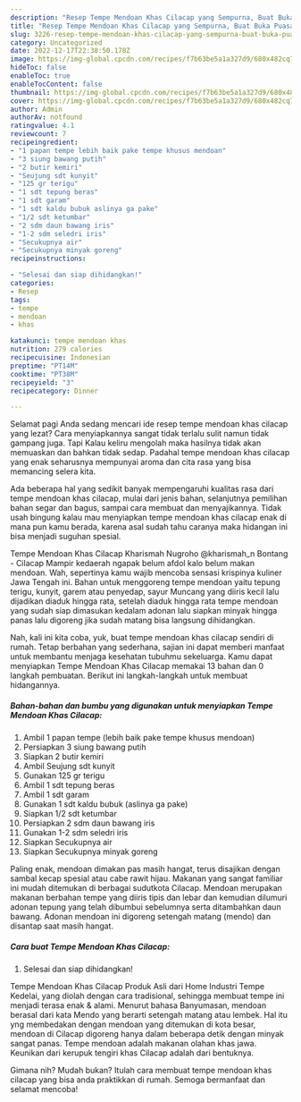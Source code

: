 ```yaml
---
description: "Resep Tempe Mendoan Khas Cilacap yang Sempurna, Buat Buka Puasa Bisa Manjain Lidah"
title: "Resep Tempe Mendoan Khas Cilacap yang Sempurna, Buat Buka Puasa Bisa Manjain Lidah"
slug: 3226-resep-tempe-mendoan-khas-cilacap-yang-sempurna-buat-buka-puasa-bisa-manjain-lidah
category: Uncategorized
date: 2022-12-17T22:38:50.178Z
image: https://img-global.cpcdn.com/recipes/f7b63be5a1a327d9/680x482cq70/tempe-mendoan-khas-cilacap-foto-resep-utama.jpg
hideToc: false
enableToc: true
enableTocContent: false
thumbnail: https://img-global.cpcdn.com/recipes/f7b63be5a1a327d9/680x482cq70/tempe-mendoan-khas-cilacap-foto-resep-utama.jpg
cover: https://img-global.cpcdn.com/recipes/f7b63be5a1a327d9/680x482cq70/tempe-mendoan-khas-cilacap-foto-resep-utama.jpg
author: Admin
authorAv: notfound
ratingvalue: 4.1
reviewcount: 7
recipeingredient:
- "1 papan tempe lebih baik pake tempe khusus mendoan"
- "3 siung bawang putih"
- "2 butir kemiri"
- "Seujung sdt kunyit"
- "125 gr terigu"
- "1 sdt tepung beras"
- "1 sdt garam"
- "1 sdt kaldu bubuk aslinya ga pake"
- "1/2 sdt ketumbar"
- "2 sdm daun bawang iris"
- "1-2 sdm seledri iris"
- "Secukupnya air"
- "Secukupnya minyak goreng"
recipeinstructions:

- "Selesai dan siap dihidangkan!"
categories:
- Resep
tags:
- tempe
- mendoan
- khas

katakunci: tempe mendoan khas 
nutrition: 279 calories
recipecuisine: Indonesian
preptime: "PT14M"
cooktime: "PT38M"
recipeyield: "3"
recipecategory: Dinner

---
```



Selamat pagi Anda sedang mencari ide resep tempe mendoan khas cilacap yang lezat? Cara menyiapkannya sangat tidak terlalu sulit namun tidak gampang juga. Tapi Kalau keliru mengolah maka hasilnya tidak akan memuaskan dan bahkan tidak sedap. Padahal tempe mendoan khas cilacap yang enak seharusnya mempunyai aroma dan cita rasa yang bisa memancing selera kita.


Ada beberapa hal yang sedikit banyak mempengaruhi kualitas rasa dari tempe mendoan khas cilacap, mulai dari jenis bahan, selanjutnya pemilihan bahan segar dan bagus, sampai cara membuat dan menyajikannya. Tidak usah bingung kalau mau menyiapkan tempe mendoan khas cilacap enak di mana pun kamu berada, karena asal sudah tahu caranya maka hidangan ini bisa menjadi suguhan spesial.

Tempe Mendoan Khas Cilacap Kharismah Nugroho @kharismah_n Bontang - Cilacap Mampir kedaerah ngapak belum afdol kalo belum makan mendoan. Wah, sepertinya kamu wajib mencoba sensasi krispinya kuliner Jawa Tengah ini. Bahan untuk menggoreng tempe mendoan yaitu tepung terigu, kunyit, garem atau penyedap, sayur Muncang yang diiris kecil lalu dijadikan diaduk hingga rata, setelah diaduk hingga rata tempe mendoan yang sudah siap dimasukan kedalam adonan lalu siapkan minyak hingga panas lalu digoreng jika sudah matang bisa langsung dihidangkan.


Nah, kali ini kita coba, yuk, buat tempe mendoan khas cilacap sendiri di rumah. Tetap berbahan yang sederhana, sajian ini dapat memberi manfaat untuk membantu menjaga kesehatan tubuhmu sekeluarga. Kamu dapat menyiapkan Tempe Mendoan Khas Cilacap memakai 13 bahan dan 0 langkah pembuatan. Berikut ini langkah-langkah untuk membuat hidangannya.

<!--inarticleads1-->

##### Bahan-bahan dan bumbu yang digunakan untuk menyiapkan Tempe Mendoan Khas Cilacap:

1. Ambil 1 papan tempe (lebih baik pake tempe khusus mendoan)
1. Persiapkan 3 siung bawang putih
1. Siapkan 2 butir kemiri
1. Ambil Seujung sdt kunyit
1. Gunakan 125 gr terigu
1. Ambil 1 sdt tepung beras
1. Ambil 1 sdt garam
1. Gunakan 1 sdt kaldu bubuk (aslinya ga pake)
1. Siapkan 1/2 sdt ketumbar
1. Persiapkan 2 sdm daun bawang iris
1. Gunakan 1-2 sdm seledri iris
1. Siapkan Secukupnya air
1. Siapkan Secukupnya minyak goreng


Paling enak, mendoan dimakan pas masih hangat, terus disajikan dengan sambal kecap spesial atau cabe rawit hijau. Makanan yang sangat familiar ini mudah ditemukan di berbagai sudutkota Cilacap. Mendoan merupakan makanan berbahan tempe yang diiris tipis dan lebar dan kemudian dilumuri adonan tepung yang telah dibumbui sebelumnya serta ditambahkan daun bawang. Adonan mendoan ini digoreng setengah matang (mendo) dan disantap saat masih hangat. 

<!--inarticleads2-->

##### Cara buat Tempe Mendoan Khas Cilacap:


1. Selesai dan siap dihidangkan!

Tempe Mendoan Khas Cilacap Produk Asli dari Home Industri Tempe Kedelai, yang diolah dengan cara tradisional, sehingga membuat tempe ini menjadi terasa enak &amp; alami. Menurut bahasa Banyumasan, mendoan berasal dari kata Mendo yang berarti setengah matang atau lembek. Hal itu yng membedakan dengan mendoan yang ditemukan di kota besar, mendoan di Cilacap digoreng hanya dalam beberapa detik dengan minyak sangat panas. Tempe mendoan adalah makanan olahan khas jawa. Keunikan dari kerupuk tengiri khas Cilacap adalah dari bentuknya. 

Gimana nih? Mudah bukan? Itulah cara membuat tempe mendoan khas cilacap yang bisa anda praktikkan di rumah. Semoga bermanfaat dan selamat mencoba!

